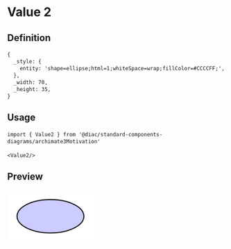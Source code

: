 # Value 2

## Definition

```
{
  _style: { 
    entity: 'shape=ellipse;html=1;whiteSpace=wrap;fillColor=#CCCCFF;',
  },
  _width: 70,
  _height: 35,
}
```

## Usage

```
import { Value2 } from '@diac/standard-components-diagrams/archimate3Motivation'

<Value2/>
```

## Preview

<img src="./value-2.png" width="200"/>
